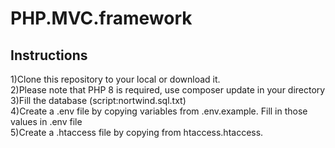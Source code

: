 # PHP.MVC.framework
<h2>Instructions</h2>
1)Clone this repository to your local or download it. <br>
2)Please note that PHP 8 is required, use composer update in your directory <br>
3)Fill the database (script:nortwind.sql.txt)<br>
4)Create a .env file by copying variables from .env.example. Fill in those values in .env file<br>
5)Create a .htaccess file by copying from htaccess.htaccess.<br>

